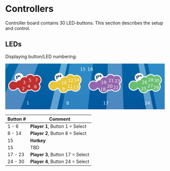 # Controllers
Controller board contains 30 LED-buttons. This section describes the setup and control.

## LEDs
Displaying button/LED numbering:

![controllers](controllers.png)

| Button # | Comment |
| --- | --- |
| 1 - 6 | **Player 1**, Button 1 = Select |
| 8 - 14 | **Player 2**, Button 8 = Select |
| 15 | **Hotkey** |
| 15 | TBD |
| 17 - 23 | **Player 3**, Button 17 = Select |
| 24 - 30 | **Player 4**, Button 24 = Select |